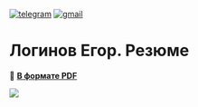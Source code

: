 [![telegram](https://img.shields.io/badge/telegram-%2326A5E4?style=for-the-badge&logo=telegram&logoColor=white)](https://t.me/Y0gu4t)
[![gmail](https://img.shields.io/badge/gmail-%23EA4335?style=for-the-badge&logo=gmail&logoColor=white)](mailto:loginov0203@gmail.com)

# Логинов Егор. Резюме

📄 __[В формате PDF](https://github.com/Y0gu4t/cv/res/cv_loginov.pdf)__

![](https://github.com/Y0gu4t/cv/res/cv_loginov.png)
